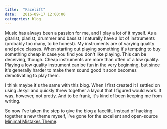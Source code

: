 ```yaml
---
title:  "Facelift"
date:   2016-09-17 12:00:00
categories: blog
---
```


Music has always been a passion for me, and I play a lot of it myself. As a gitarist, pianist, drummer and bassist I naturally have a lot of instruments (probably too many, to be honest). My instruments are of varying quality and price classes. When starting out playing something it's tempting to buy something cheap in case you find you don't like playing. This can be deceiving, though. Cheap instruments are more than often of a low quality. Playing a low quality instrument can be fun in the very beginning, but since it's generally harder to make them sound good it soon becomes demotivating to play them.

I think maybe it's the same with this blog. When I first created it I settled on using Jekyll and quickly threw together a layout that I figured would work. It was, however, not pretty. And to be frank, it's kind of been keeping me from writing.

So now I've taken the step to give the blog a facelift. Instead of hacking together a new theme myself, I've gone for the excellent and open-source [Minimal Mistakes Theme](https://mmistakes.github.io/minimal-mistakes/).

